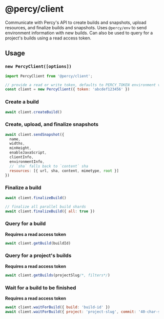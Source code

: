 # @percy/client

Communicate with Percy's API to create builds and snapshots, upload resources, and finalize builds
and snapshots. Uses `@percy/env` to send environment information with new builds. Can also be used
to query for a project's builds using a read access token.

## Usage

### `new PercyClient([options])`

``` js
import PercyClient from '@percy/client';

// provide a read or write token, defaults to PERCY_TOKEN environment variable
const client = new PercyClient({ token: 'abcdef123456' })
```

### Create a build

``` js
await client.createBuild()
```

### Create, upload, and finalize snapshots

``` js
await client.sendSnapshot({
  name,
  widths,
  minHeight,
  enableJavaScript,
  clientInfo,
  environmentInfo,
  // `sha` falls back to `content` sha
  resources: [{ url, sha, content, mimetype, root }]
})
```

### Finalize a build

``` js
await client.finalizeBuild()

// finalize all parallel build shards
await client.finalizeBuild({ all: true })
```

### Query for a build

**Requires a read access token**

``` js
await client.getBuild(buildId)
```

### Query for a project's builds

**Requires a read access token**

``` js
await client.getBuilds(projectSlug/*, filters*/)
```

### Wait for a build to be finished

**Requires a read access token**

``` js
await client.waitForBuild({ build: 'build-id' })
await client.waitForBuild({ project: 'project-slug', commit: '40-char-sha' })
```
